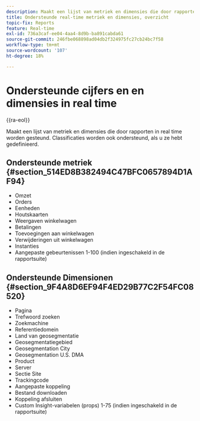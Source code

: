 ```yaml
---
description: Maakt een lijst van metriek en dimensies die door rapporten in real time worden gesteund. Classificaties worden ook ondersteund, als u ze hebt gedefinieerd.
title: Ondersteunde real-time metriek en dimensies, overzicht
topic-fix: Reports
feature: Real-time
exl-id: 736a3caf-ee04-4aa4-8d9b-ba891cabda61
source-git-commit: 246fbe068898ad04db2f324975fc27cb24bc7f58
workflow-type: tm+mt
source-wordcount: '107'
ht-degree: 18%

---
```


# Ondersteunde cijfers en en dimensies in real time

{{ra-eol}}

Maakt een lijst van metriek en dimensies die door rapporten in real time worden gesteund. Classificaties worden ook ondersteund, als u ze hebt gedefinieerd.

## Ondersteunde metriek {#section_514ED8B382494C47BFC0657894D1AF94}

* Omzet
* Orders
* Eenheden
* Houtskaarten
* Weergaven winkelwagen
* Betalingen
* Toevoegingen aan winkelwagen
* Verwijderingen uit winkelwagen
* Instanties
* Aangepaste gebeurtenissen 1-100 (indien ingeschakeld in de rapportsuite)

## Ondersteunde Dimensionen {#section_9F4A8D6EF94F4ED29B77C2F54FC08520}

* Pagina
* Trefwoord zoeken
* Zoekmachine
* Referentiedomein
* Land van geosegmentatie
* Geosegmentatiegebied
* Geosegmentation City
* Geosegmentation U.S. DMA
* Product
* Server
* Sectie Site
* Trackingcode
* Aangepaste koppeling
* Bestand downloaden
* Koppeling afsluiten
* Custom Insight-variabelen (props) 1-75 (indien ingeschakeld in de rapportsuite)
